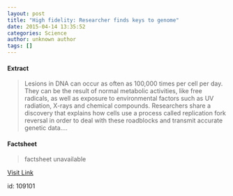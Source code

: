 ```yaml
---
layout: post
title: "High fidelity: Researcher finds keys to genome"
date: 2015-04-14 13:35:52
categories: Science
author: unknown author
tags: []
---
```



#### Extract
>Lesions in DNA can occur as often as 100,000 times per cell per day. They can be the result of normal metabolic activities, like free radicals, as well as exposure to environmental factors such as UV radiation, X-rays and chemical compounds. Researchers share a discovery that explains how cells use a process called replication fork reversal in order to deal with these roadblocks and transmit accurate genetic data....

#### Factsheet
>factsheet unavailable

[Visit Link](http://feeds.sciencedaily.com/~r/sciencedaily/~3/TKZF-lLH7Gg/150414093552.htm)

id:  109101
